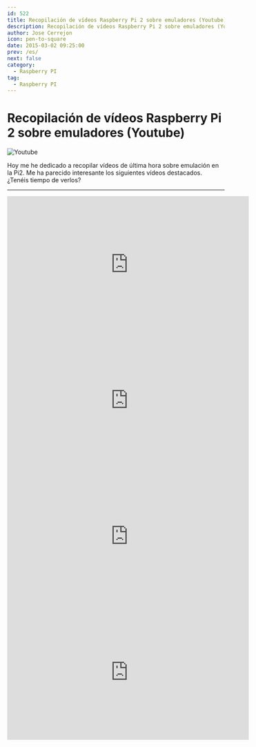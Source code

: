 ```yaml
---
id: 522
title: Recopilación de vídeos Raspberry Pi 2 sobre emuladores (Youtube)
description: Recopilación de vídeos Raspberry Pi 2 sobre emuladores (Youtube)
author: Jose Cerrejon
icon: pen-to-square
date: 2015-03-02 09:25:00
prev: /es/
next: false
category:
  - Raspberry PI
tag:
  - Raspberry PI
---
```


# Recopilación de vídeos Raspberry Pi 2 sobre emuladores (Youtube)

![Youtube](/images/youtube.jpg)

Hoy me he dedicado a recopilar vídeos de última hora sobre emulación en la Pi2. Me ha parecido interesante los siguientes vídeos destacados. ¿Tenéis tiempo de verlos?

- - -
<iframe width="560" height="315" src="https://www.youtube.com/embed/MyeCQS7ITnU?rel=0" frameborder="0" allowfullscreen></iframe>

<iframe width="560" height="315" src="https://www.youtube.com/embed/Sx-MLyjVFjw?rel=0" frameborder="0" allowfullscreen></iframe>

<iframe width="560" height="315" src="https://www.youtube.com/embed/vX5D0JLZfpc?rel=0" frameborder="0" allowfullscreen></iframe>

<iframe width="560" height="315" src="https://www.youtube.com/embed/N3V6ndNzt40?rel=0" frameborder="0" allowfullscreen></iframe>